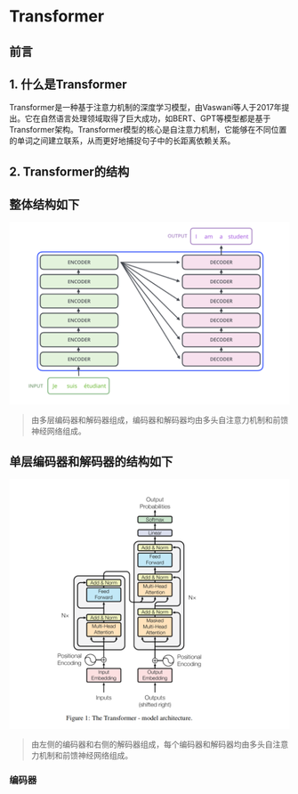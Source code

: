 # Transformer



##  前言


## 1. 什么是Transformer

Transformer是一种基于注意力机制的深度学习模型，由Vaswani等人于2017年提出。它在自然语言处理领域取得了巨大成功，如BERT、GPT等模型都是基于Transformer架构。Transformer模型的核心是自注意力机制，它能够在不同位置的单词之间建立联系，从而更好地捕捉句子中的长距离依赖关系。

## 2. Transformer的结构

## 整体结构如下

![](transformer-architecture.png)

> 由多层编码器和解码器组成，编码器和解码器均由多头自注意力机制和前馈神经网络组成。


## 单层编码器和解码器的结构如下

![transformer-model-architecture.png](transformer-model-architecture.png)

 > 由左侧的编码器和右侧的解码器组成，每个编码器和解码器均由多头自注意力机制和前馈神经网络组成。


### 编码器